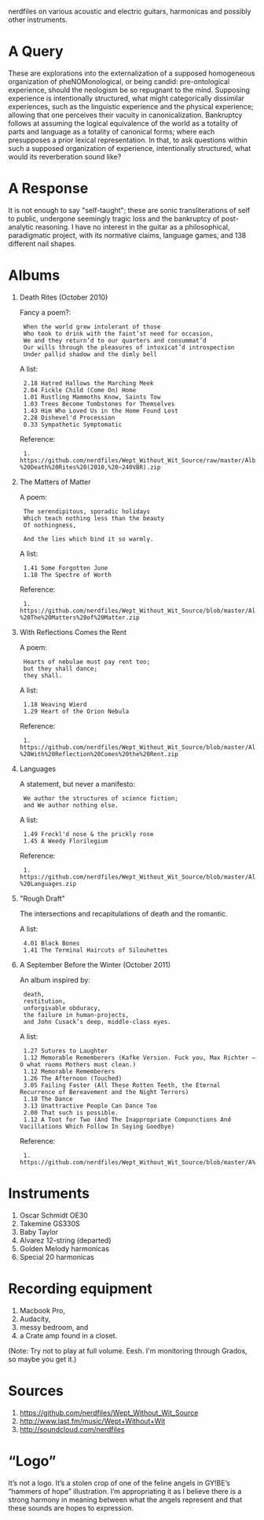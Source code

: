 nerdfiles on various acoustic and electric guitars, harmonicas and possibly other instruments.

# A Query

These are explorations into the externalization of a supposed homogeneous organization of pheNOMonological, or being candid: pre-ontological experience, should the neologism be so repugnant to the mind. Supposing experience is intentionally structured, what might categorically dissimilar experiences, such as the linguistic experience and the physical experience; allowing that one perceives their vacuity in canonicalization. Bankruptcy follows at assuming the logical equivalence of the world as a totality of parts and language as a totality of canonical forms; where each presupposes a prior lexical representation. In that, to ask questions within such a supposed organization of experience, intentionally structured, what would its reverberation sound like?

# A Response

It is not enough to say "self-taught"; these are sonic transliterations of self to public, undergone seemingly tragic loss and the bankruptcy of post-analytic reasoning. I have no interest in the guitar as a philosophical, paradigmatic project, with its normative claims, language games, and 138 different nail shapes.

# Albums

1. Death Rites (October 2010)

    Fancy a poem?: 

        When the world grew intolerant of those
        Who took to drink with the faint’st need for occasion,
        We and they return’d to our quarters and consummat’d
        Our wills through the pleasures of intoxicat’d introspection
        Under pallid shadow and the dimly bell

    A list:

    	2.18 Hatred Hallows the Marching Meek
    	2.04 Fickle Child (Come On) Home
    	1.01 Rustling Mammoths Know, Saints Tow
    	1.03 Trees Become Tombstones for Themselves 
    	1.43 Him Who Loved Us in the Home Found Lost
    	2.28 Dishevel'd Procession
    	0.33 Sympathetic Symptomatic

    Reference:

    	1. https://github.com/nerdfiles/Wept_Without_Wit_Source/raw/master/Album%20Archive/Wept%20Without%20Wit%20-%20Death%20Rites%20(2010,%20~240VBR).zip

2. The Matters of Matter

	A poem:

		The serendipitous, sporadic holidays 
		Which teach nothing less than the beauty 
		Of nothingness, 

		And the lies which bind it so warmly.

	A list:
		
		1.41 Some Forgotten June
		1.18 The Spectre of Worth

	Reference:

		1. https://github.com/nerdfiles/Wept_Without_Wit_Source/blob/master/Album%20Archive/Wept%20Without%20Wit%20-%20The%20Matters%20of%20Matter.zip

3. With Reflections Comes the Rent
	
	A poem:

		Hearts of nebulae must pay rent too; 
		but they shall dance; 
		they shall.

	A list:

		1.18 Weaving Wierd
		1.29 Heart of the Orion Nebula

	Reference:
		
		1. https://github.com/nerdfiles/Wept_Without_Wit_Source/blob/master/Album%20Archive/Wept%20Without%20Wit%20-%20With%20Reflection%20Comes%20the%20Rent.zip

4. Languages
	
	A statement, but never a manifesto:

		We author the structures of science fiction;
		and We author nothing else.

	A list:

		1.49 Freckl'd nose & the prickly rose 
		1.45 A Weedy Florilegium

	Reference: 

		1. https://github.com/nerdfiles/Wept_Without_Wit_Source/blob/master/Album%20Archive/Wept%20Without%20Wit%20-%20Languages.zip

5. "Rough Draft"

	The intersections and recapitulations of death and the romantic.

	A list:

		4.01 Black Bones 
		1.41 The Terminal Haircuts of Silouhettes

6. A September Before the Winter (October 2011)

	An album inspired by: 
	 
		death, 
		restitution, 
		unforgivable obduracy, 
		the failure in human-projects, 
		and John Cusack’s deep, middle-class eyes.

	A list:

		1.27 Sutures to Laughter
		1.12 Memorable Rememberers (Kafke Version. Fuck you, Max Richter — O what rooms Mothers must clean.)
		1.12 Memorable Rememberers
		1.26 The Afternoon (Touched)
		3.05 Failing Faster (All These Rotten Teeth, the Eternal Recurrence of Bereavement and the Night Terrors)
		1.18 The Dance
		3.13 Unattractive People Can Dance Too
		2.00 That such is possible.
		1.12 A Toot for Two (And The Inappropriate Compunctions And Vacillations Which Follow In Saying Goodbye)

	Reference:

		1. https://github.com/nerdfiles/Wept_Without_Wit_Source/blob/master/A%20September%20Before%20the%20Winter%20(mp3)/Archive.zip

# Instruments

1. Oscar Schmidt OE30
2. Takemine GS330S
3. Baby Taylor
4. Alvarez 12-string (departed)
5. Golden Melody harmonicas
6. Special 20 harmonicas

# Recording equipment

1. Macbook Pro, 
2. Audacity, 
3. messy bedroom, and 
4. a Crate amp found in a closet.

(Note: Try not to play at full volume. Eesh. I'm monitoring through Grados, so maybe you get it.)

# Sources

1. https://github.com/nerdfiles/Wept_Without_Wit_Source
2. http://www.last.fm/music/Wept+Without+Wit
3. http://soundcloud.com/nerdfiles

# “Logo”

It’s not a logo. It’s a stolen crop of one of the feline angels in GY!BE’s “hammers of hope” illustration. I’m appropriating it as I believe there is a strong harmony in meaning between what the angels represent and that these sounds are hopes to expression.
